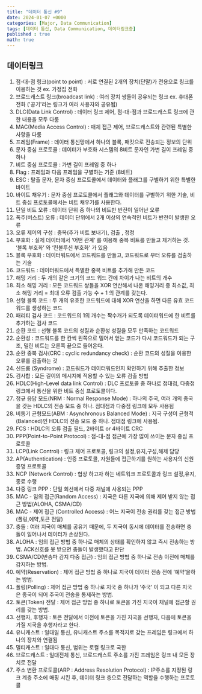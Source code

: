 ```yaml
---
title: "데이터 통신 #9"
date: 2024-01-07 +0000
categories: [Major, Data Communication]
tags: [데이터 통신, Data Communication, 데이터링크층]
published : true
math: true
---
```


## 데이터링크 

1. 점-대-점 링크(point to point) : 서로 연결된 2개의 장치(단말)가 전용으로 링크를 이용하는 것 ex. 가정집 전화
2. 브로드캐스트 링크(broadcast link) : 여러 장치 쌍들이 공유되는 링크 ex. 휴대폰 전화 ('공기'라는 링크가 여러 사용자와 공유됨)
3. DLC(Data Link Control) : 데이터 링크 제어, 점-대-점과 브로드캐스트 링크에 관한 내용을 모두 다룸
4. MAC(Media Access Control) : 매체 접근 제어, 브로드캐스트와 관련된 특별한 사항을 다룸
5. 프레임(Frame) : 데이터 통신망에서 하나의 블록, 패킷으로 전송되는 정보의 단위
6. 문자 중심 프로토콜 : 데이터가 부호화 시스템의 8비트 문자인 가변 길이 프레임 중 하나
7. 비트 중심 프로토콜 : 가변 길이 프레임 중 하나
8. Flag : 프레임과 다음 프레임을 구별하는 기준 (8비트)
9. ESC : 탈출 문자, 문자 중심 프로토콜에서 데이터와 플래그를 구별하기 위한 특별한 바이트
10. 바이트 채우기 : 문자 중심 프로토콜에서 플래그와 데이터를 구별하기 위한 기술, 비트 중심 프로토콜에서는 비트 채우기를 사용한다.
11. 단일 비트 오류 : 데이터 단위 중 하나의 비트만 반전이 일어난 오류
12. 폭주(버스트) 오류 : 데이터 단위에서 2개 이상의 연속적인 비트가 반전이 발생한 오류
13. 오류 제어의 구성 : 중복(추가 비트 보내기), 검출 , 정정
14. 부호화 : 실제 데이터에서 ‘어떤 관계’ 를 이용해 중복 비트를 만들고 제거하는 것. ‘블록 부호화’ 와 ‘컨볼루션 부호화’ 가 있음 
15. 블록 부호화 : 데이터워드에서 코드워드를 만들고, 코드워드로 부터 오류를 검출하는 기술
16. 코드워드 : 데이터워드에서 특별한 중복 비트를 추가해 만든 코드
17. 해밍 거리 : 두 개의 같은 크기의 코드 워드 간에 차이가 나는 비트의 개수
18. 최소 해밍 거리 : 모든 코드워드 쌍들을 XOR 연산해서 나온 해밍거리 중 최소값, 최소 해밍 거리 = 최대 오류 검출 가능 수 + 1 의 관계를 갖는다.
19. 선형 블록 코드 : 두 개의 유효한 코드워드에 대해 XOR 연산을 하면 다른 유효 코드워드를 생성하는 코드
20. 패리티 검사 코드 : 코드워드의 1의 개수는 짝수개가 되도록 데이터워드에 한 비트를 추가하는 검사 코드
21. 순환 코드 : 선형 블록 코드의 성질과 순환성 성질을 모두 만족하는 코드워드
22. 순환성 : 코드워드를 한 칸씩 왼쪽으로 밀어서 얻는 코드가 다시 코드워드가 되는 구조, 밀린 비트는 오른쪽 끝으로 들어온다.
23. 순환 중복 검사(CRC : cyclic redundancy check) : 순환 코드의 성질을 이용한 오류를 검출하는 것
24. 신드롬 (Syndrome) : 코드워드가 데이터워드인지 확인하기 위해 추출한 정보
25. 검사합 : 모든 길이의 메시지에 적용할 수 있는 오류 검출 방법
26. HDLC(High-Level data link Control) : DLC 프로토콜 중 하나로 점대점, 다중점 링크에서 통신을 위한 비트 중심 프로토콜이다.
27. 정규 응답 모드(NRM : Normal Response Mode) : 하나의 주국, 여러 개의 종국을 갖는 HDLC의 전송 모드 중 하나. 점대점과 다중점 링크에 모두 사용됨
28. 비동기 균형모드(ABM : Asynchronous Balanced Mode) : 지국 구성이 균형적(Balanced)인 HDLC의 전송 모드 중 하나. 점대점 링크에 사용됨.
29. FCS : HDLC의 오류 검출 필드, 2바이트 or 4바이트 CRC
30. PPP(Point-to-Point Protocol) : 점-대-점 접근에 가장 많이 쓰이는 문자 중심 프로토콜
31. LCP(Link Control) : 링크 제어 프로토콜, 링크의 설정,유지,구성,해제 담당
32. AP(Authentication) : 인증 프로토콜, 자원들에 접근하기를 원하는 사용자의 신원 증명 프로토콜
33. NCP (Network Control) : 협상 하고자 하는 네트워크 프로토콜과 링크 설정,유지,종료 수행
34. 다중 링크 PPP : 단일 회선에서 다중 채널에 사용되는 PPP
35. MAC - 임의 접근(Random Access) : 지국은 다른 지국에 의해 제어 받지 않는 접근 방법(ALOHA, CSMA/CD)
36. MAC - 제어 접근 (Controlled Access) : 어느 지국이 전송 권리를 갖는 접근 방법(폴링,예약,토큰 전달)
37. 충돌 : 여러 지국이 매체를 공유기 때문에, 두 지국이 동시에 데이터를 전송하면 충돌이 일어나서 데이터가 손상된다.
37. ALOHA : 임의 접근 방법 중 하나로 매체의 상태를 확인하지 않고 즉시 전송하는 방법. ACK신호를 못 받으면 충돌이 발생했다고 판단
38. CSMA/CD(반송파 감지 다중 접근) :  임의 접근 방법 중 하나로 전송 이전에 매체를 감지하는 방법. 
39. 예약(Reservation) : 제어 접근 방법 중 하나로 지국이 데이터 전송 전에 ‘예약’을하는 방법.
40. 폴링(Polling) : 제어 접근 방법 중 하나로 지국 중 하나가 ‘주국’ 이 되고 다른 지국은 종국이 되어 주국이 전송을 통제하는 방법.
41. 토큰(Token) 전달 : 제어 접근 방법 중 하나로 토큰을 가진 지국이 채널에 접근할 권리를 갖는 방법.
42. 선행자, 후행자 : 토큰 전달에서 이전에 토큰을 가진 지국을 선행자, 다음에 토큰을 가질 지국을 후행자라고 한다.
43. 유니캐스트 : 일대일 통신, 유니캐스트 주소를 목적지로 갖는 프레임은 링크에서 하나의 장치와 연결됨
44. 멀티캐스트 : 일대다 통신, 범위는 로컬 링크로 국한
45. 브로드캐스트 : 일대전체 통신, 브로드캐스트 주소를 가진 프레임은 링크 내 모든 장치로 전달
46. 주소 변환 프로토콜(ARP : Address Resolution Protocol) : IP주소를 지정된 링크 계층 주소에 매핑 시킨 후, 데이터 링크 층으로 전달하는 역할을 수행하는 프로토콜
